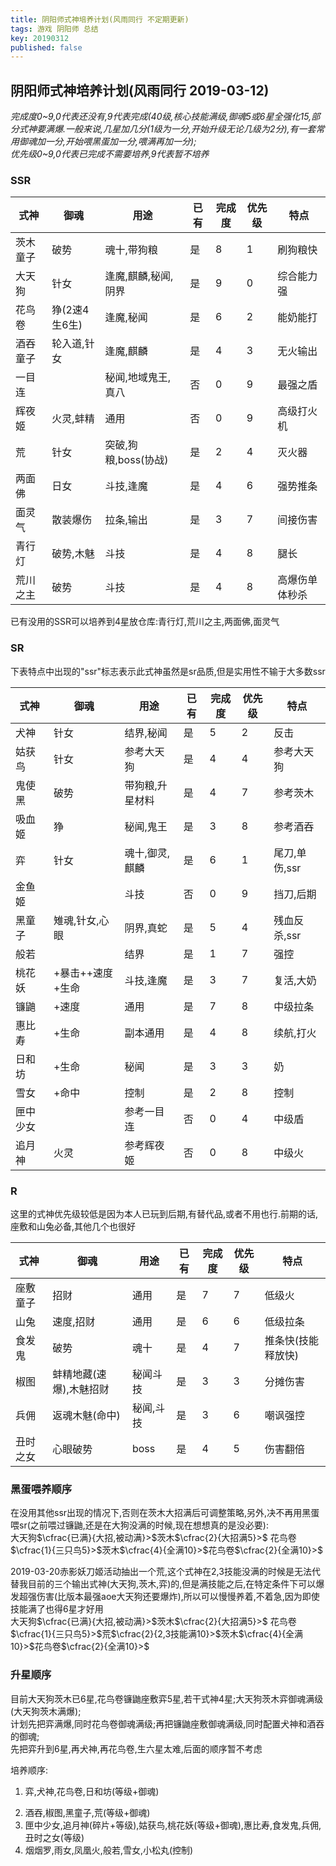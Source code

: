 ```yaml
---
title: 阴阳师式神培养计划(风雨同行 不定期更新)
tags: 游戏 阴阳师 总结 
key: 20190312
published: false
---
```


## 阴阳师式神培养计划(风雨同行 2019-03-12)
*完成度0~9,0代表还没有,9代表完成(40级,核心技能满级,御魂5或6星全强化15,部分式神要满爆.一般来说,几星加几分(1级为一分,开始升级无论几级为2分),有一套常用御魂加一分,开始喂黑蛋加一分,喂满再加一分);*  
*优先级0~9,0代表已完成不需要培养,9代表暂不培养*
### SSR

|式神|御魂|用途|已有|完成度|优先级|特点
|-|-|-|-|-|-|-|
|茨木童子|破势|魂十,带狗粮|是|8|1|刷狗粮快|
|大天狗|针女|逢魔,麒麟,秘闻,阴界|是|9|0|综合能力强|
|花鸟卷|狰(2速4生6生)|逢魔,秘闻|是|6|2|能奶能打|
|酒吞童子|轮入道,针女|逢魔,麒麟|是|4|3|无火输出|
|一目连||秘闻,地域鬼王,真八|否|0|9|最强之盾|
|辉夜姬|火灵,蚌精|通用|否|0|9|高级打火机|
|荒|针女|突破,狗粮,boss(协战)|是|2|4|灭火器|
|两面佛|日女|斗技,逢魔|是|4|6|强势推条|
|面灵气|散装爆伤|拉条,输出|是|3|7|间接伤害
|青行灯|破势,木魅|斗技|是|4|8|腿长|
|荒川之主|破势|斗技|是|4|8|高爆伤单体秒杀|

已有没用的SSR可以培养到4星放仓库:青行灯,荒川之主,两面佛,面灵气

### SR
下表特点中出现的"ssr"标志表示此式神虽然是sr品质,但是实用性不输于大多数ssr

|式神|御魂|用途|已有|完成度|优先级|特点
|-|-|-|-|-|-|-|
|犬神|针女|结界,秘闻|是|5|2|反击|
|姑获鸟|针女|参考大天狗|是|4|4|参考大天狗|
|鬼使黑|破势|带狗粮,升星材料|是|4|7|参考茨木|
|吸血姬|狰|秘闻,鬼王|是|3|8|参考酒吞
|弈|针女|魂十,御灵,麒麟|是|6|1|尾刀,单伤,ssr|
|金鱼姬||斗技|否|0|9|挡刀,后期
|黑童子|雉魂,针女,心眼|阴界,真蛇|是|5|4|残血反杀,ssr|
|般若||结界|是|1|7|强控|
|桃花妖|+暴击++速度+生命|斗技,逢魔|是|3|7|复活,大奶|
|镰鼬|+速度|通用|是|7|8|中级拉条|
|惠比寿|+生命|副本通用|是|4|8|续航,打火|
|日和坊|+生命|秘闻|是|3|3|奶|
|雪女|+命中|控制|是|2|8|控制|
|匣中少女||参考一目连|否|0|4|中级盾|
|追月神|火灵|参考辉夜姬|否|0|8|中级火|

### R
这里的式神优先级较低是因为本人已玩到后期,有替代品,或者不用也行.前期的话,座敷和山兔必备,其他几个也很好

|式神|御魂|用途|已有|完成度|优先级|特点
|-|-|-|-|-|-|-|
|座敷童子|招财|通用|是|7|7|低级火
|山兔|速度,招财|通用|是|6|6|低级拉条|
|食发鬼|破势|魂十|是|4|7|推条快(技能释放快)
|椒图|蚌精地藏(速爆),木魅招财|秘闻斗技|是|3|3|分摊伤害
|兵佣|返魂木魅(命中)|秘闻,斗技|是|3|6|嘲讽强控
|丑时之女|心眼破势|boss|是|4|5|伤害翻倍


### 黑蛋喂养顺序
在没用其他ssr出现的情况下,否则在茨木大招满后可调整策略,另外,决不再用黑蛋喂sr(之前喂过镰鼬,还是在大狗没满的时候,现在想想真的是没必要):   
大天狗$\cfrac{已满}{大招,被动满}>$茨木$\cfrac{2}{大招满5}>$
花鸟卷$\cfrac{1}{三只鸟5}>$茨木$\cfrac{4}{全满10}>$花鸟卷$\cfrac{2}{全满10}>$  

2019-03-20赤影妖刀姬活动抽出一个荒,这个式神在2,3技能没满的时候是无法代替我目前的三个输出式神(大天狗,茨木,弈)的,但是满技能之后,在特定条件下可以爆发超强伤害(比版本最强aoe大天狗还要爆炸),所以可以慢慢养着,不着急,因为即使技能满了也得6星才好用  
大天狗$\cfrac{已满}{大招,被动满}>$茨木$\cfrac{2}{大招满5}>$
花鸟卷$\cfrac{1}{三只鸟5}>$荒$\cfrac{2}{2,3技能满10}>$茨木$\cfrac{4}{全满10}>$花鸟卷$\cfrac{2}{全满10}>$  

### 升星顺序
目前大天狗茨木已6星,花鸟卷镰鼬座敷弈5星,若干式神4星;大天狗茨木弈御魂满级(大天狗茨木满爆);  
计划先把弈满爆,同时花鸟卷御魂满级;再把镰鼬座敷御魂满级,同时配置犬神和酒吞的御魂;  
先把弈升到6星,再犬神,再花鸟卷,生六星太难,后面的顺序暂不考虑

培养顺序:  
1. 弈,犬神,花鸟卷,日和坊(等级+御魂)  
<!-- 1:镰鼬,座敷(御魂)   -->
2. 酒吞,椒图,黑童子,荒(等级+御魂)  
3. 匣中少女,追月神(碎片+等级),姑获鸟,桃花妖(等级+御魂),惠比寿,食发鬼,兵佣,丑时之女(等级)  
4. 烟烟罗,雨女,凤凰火,般若,雪女,小松丸(控制)
